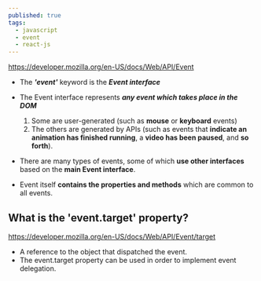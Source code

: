 ```yaml
---
published: true
tags:
  - javascript
  - event
  - react-js
---
```

https://developer.mozilla.org/en-US/docs/Web/API/Event

* The **_'event'_** keyword is the **_Event interface_**
* The Event interface represents **_any event which takes place in the DOM_**
	1. Some are user-generated 
		(such as **mouse** or **keyboard** events) 
	2. The others are generated by APIs 
		(such as events that **indicate an animation has finished running**, 
		a **video has been paused**, and **so forth**). 

* There are many types of events, some of which **use other interfaces** based on the **main Event interface**. 

* Event itself **contains the properties and methods** which are common to all events.



## What is the 'event.target' property?
https://developer.mozilla.org/en-US/docs/Web/API/Event/target

* A reference to the object that dispatched the event.
* The event.target property can be used in order to implement event delegation.
